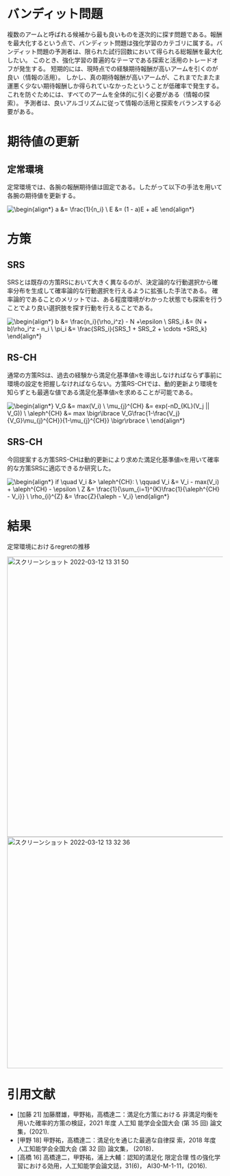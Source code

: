 # バンディット問題
複数のアームと呼ばれる候補から最も良いものを逐次的に探す問題である。報酬を最大化するという点で、バンディット問題は強化学習のカテゴリに属する。バンディット問題の予測者は、限られた試行回数において得られる総報酬を最大化したい。 このとき、強化学習の普遍的なテーマである探索と活用のトレードオフが発生する。 短期的には、現時点での経験期待報酬が高いアームを引くのが良い（情報の活用）。 しかし、真の期待報酬が高いアームが、これまでたまたま運悪く少ない期待報酬しか得られていなかったということが低確率で発生する。 これを防ぐためには、すべてのアームを全体的に引く必要がある（情報の探索）。 予測者は、良いアルゴリズムに従って情報の活用と探索をバランスする必要がある。

# 期待値の更新
## 定常環境
定常環境では、各腕の報酬期待値は固定である。したがって以下の手法を用いて各腕の期待値を更新する。

![\begin{align*}
a &= \frac{1}{n_i} \\
E &= (1 - a)E + aE
\end{align*}
](https://render.githubusercontent.com/render/math?math=%5Cdisplaystyle+%5Cbegin%7Balign%2A%7D%0Aa+%26%3D+%5Cfrac%7B1%7D%7Bn_i%7D+%5C%5C%0AE+%26%3D+%281+-+a%29E+%2B+aE%0A%5Cend%7Balign%2A%7D%0A)

# 方策
## SRS
SRSとは既存の方策RSにおいて大きく異なるのが、決定論的な行動選択から確率分布を生成して確率論的な行動選択を行えるように拡張した手法である。
確率論的であることのメリットでは、ある程度環境がわかった状態でも探索を行うことでより良い選択肢を探す行動を行えることである。

![\begin{align*}
 b  &= \frac{n_i}{\rho_i^z} -  N +\epsilon \\
SRS_i &=  (N + b)\rho_i^z - n_i  \\
\pi_i &=  \frac{SRS_i}{SRS_1 + SRS_2 + \cdots +SRS_k}
\end{align*}
](https://render.githubusercontent.com/render/math?math=%5Cdisplaystyle+%5Cbegin%7Balign%2A%7D%0A+b++%26%3D+%5Cfrac%7Bn_i%7D%7B%5Crho_i%5Ez%7D+-++N+%2B%5Cepsilon+%5C%5C%0ASRS_i+%26%3D++%28N+%2B+b%29%5Crho_i%5Ez+-+n_i++%5C%5C%0A%5Cpi_i+%26%3D++%5Cfrac%7BSRS_i%7D%7BSRS_1+%2B+SRS_2+%2B+%5Ccdots+%2BSRS_k%7D%0A%5Cend%7Balign%2A%7D%0A)

## RS-CH
通常の方策RSは、過去の経験から満足化基準値ℵを導出しなければならず事前に環境の設定を把握しなければならない。方策RS-CHでは、動的更新より環境を知らずとも最適な値である満足化基準値ℵを求めることが可能である。

![\begin{align*}
V_G &=  max(V_i) \\
\mu_{j}^{CH} &= exp(-nD_{KL}(V_j  || V_G)) \\
\aleph^{CH} &= max \bigr\lbrace V_G\frac{1-\frac{V_j}{V_G}\mu_{j}^{CH}}{1-\mu_{j}^{CH}} \bigr\rbrace \\
\end{align*}
](https://render.githubusercontent.com/render/math?math=%5Cdisplaystyle+%5Cbegin%7Balign%2A%7D%0AV_G+%26%3D++max%28V_i%29+%5C%5C%0A%5Cmu_%7Bj%7D%5E%7BCH%7D+%26%3D+exp%28-nD_%7BKL%7D%28V_j++%7C%7C+V_G%29%29+%5C%5C%0A%5Caleph%5E%7BCH%7D+%26%3D+max+%5Cbigr%5Clbrace+V_G%5Cfrac%7B1-%5Cfrac%7BV_j%7D%7BV_G%7D%5Cmu_%7Bj%7D%5E%7BCH%7D%7D%7B1-%5Cmu_%7Bj%7D%5E%7BCH%7D%7D+%5Cbigr%5Crbrace+%5C%5C%0A%5Cend%7Balign%2A%7D%0A)

## SRS-CH
今回提案する方策SRS-CHは動的更新により求めた満足化基準値ℵを用いて確率的な方策SRSに適応できるか研究した。

![\begin{align*}
if \quad V_i &> \aleph^{CH}: \\
\qquad V_i &= V_i - max(V_i) + \aleph^{CH} - \epsilon  \\
Z &= \frac{1}{\sum_{i=1}^{K}\frac{1}{\aleph^{CH} - V_i}} \\
\rho_{i}^{Z} &= \frac{Z}{\aleph - V_i}
\end{align*}
](https://render.githubusercontent.com/render/math?math=%5Cdisplaystyle+%5Cbegin%7Balign%2A%7D%0Aif+%5Cquad+V_i+%26%3E+%5Caleph%5E%7BCH%7D%3A+%5C%5C%0A%5Cqquad+V_i+%26%3D+V_i+-+max%28V_i%29+%2B+%5Caleph%5E%7BCH%7D+-+%5Cepsilon++%5C%5C%0AZ+%26%3D+%5Cfrac%7B1%7D%7B%5Csum_%7Bi%3D1%7D%5E%7BK%7D%5Cfrac%7B1%7D%7B%5Caleph%5E%7BCH%7D+-+V_i%7D%7D+%5C%5C%0A%5Crho_%7Bi%7D%5E%7BZ%7D+%26%3D+%5Cfrac%7BZ%7D%7B%5Caleph+-+V_i%7D%0A%5Cend%7Balign%2A%7D%0A)

# 結果
定常環境におけるregretの推移

<img width="654" alt="スクリーンショット 2022-03-12 13 31 50" src="https://user-images.githubusercontent.com/95354321/158003729-2199c846-fada-4280-89ab-405caa7e7145.png">

<img width="540" alt="スクリーンショット 2022-03-12 13 32 36" src="https://user-images.githubusercontent.com/95354321/158003751-a38dd1c5-fa70-440d-90c0-2359bd5c3eff.png">

# 引用文献
* [加藤 21] 加藤暦雄，甲野祐，高橋達二：満足化方策における
非満足均衡を用いた確率的方策の検証，2021 年度 人工知
能学会全国大会 (第 35 回) 論文集，(2021).
* [甲野 18] 甲野祐，高橋達二：満足化を通じた最適な自律探
索，2018 年度 人工知能学会全国大会 (第 32 回) 論文集，
(2018)．
* [高橋 16] 高橋達二，甲野祐，浦上大輔：認知的満足化 限定合理
性の強化学習における効用，人工知能学会論文誌，31(6)，
AI30-M-1-11，(2016).
